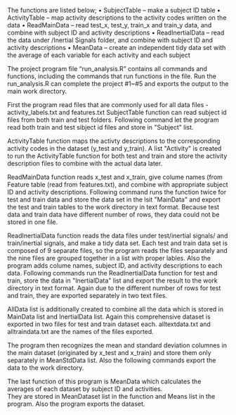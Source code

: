 The functions are listed below;
•	SubjectTable – make a subject ID table
•	ActivityTable – map activity descriptions to the activity codes written on the data
•	ReadMainData – read test_x, test_y, train_x and train_y data, and combine with subject ID and activity descriptions
•	ReadInertialData – read the data under /Inertial Signals folder, and combine with subject ID and activity descriptions
•	MeanData – create  an independent tidy data set with the average of each variable for each activity and each subject

The project program file “run_analysis.R” contains all commands and functions, including the commands that run functions in the file. Run the run_analysis.R can complete the project #1~#5 and exports the output to the main work directory.

First the program read files that are commonly used for all data files - activity_labels.txt and features.txt
SubjectTable function can read subject id files from both train and test folders.  Following command let the program 
read both train and test sibject id files and store in "Subject" list.

ActivityTable function maps the activty descriptions to the corresponding activity codes in the dataset (y_test and y_train).
A list "Activity" is created to run the ActivityTable function for both test and train and store the activity description
files to combine with the actual data later.
                   
ReadMainData function reads x_test and x_train, give colume names (from Feature table (read from features.txt), and
combine with appropriate subject ID and activity descriptions.  Following command runs the function twice for test and train 
data and store the data set in the lsit "MainData" and export the test and train tables to the work directory in text format.
Because test data and train data have different number of rows, they data could not be stored in one file.

ReadInertialData function reads the data files under test/inertial signals/ and train/inertial signals, and make a tidy data set.
Each test and train data set is composed of 9 separate files, so the program reads the files separately and the
nine files are grouped together in a list with proper lables.  Also the program adds colume names, subject ID, 
and activity descriptions to each data.
Following commands run the ReadInertialData function for test and train, store the data in "InertialData" list and export
the result to the work directory in text format.  Again due to the different number of rows for test and train, they
are exported separately in two text files.


AllData list is additionally created to combine all the data which is stored in MainData list and InertialData list. 
Again this comprehensive dataset is exported in two files for test and train dataset each.  alltextdata.txt and 
alltraindata.txt are the names of the files exported.

The program then recognizes the mean and standard deviation columnes in the main dataset (originated by x_test and x_train)
and store them only separately in MeanStdData list. Also the following commands export the data to the work directory.

The last function of this program is MeanData which calculates the averages of each dataset by subject ID and activities.  
They are stored in MeanDataset list in the function and Means list in the program.  Also the program exports the dataset.


  
